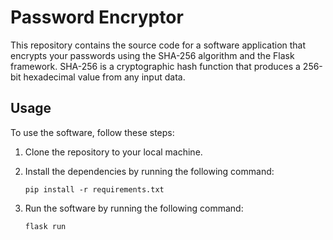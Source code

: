 # Password Encryptor
This repository contains the source code for a software application 
that encrypts your passwords using the SHA-256 algorithm and the 
Flask framework. SHA-256 is a cryptographic hash function that produces 
a 256-bit hexadecimal value from any input data.

## Usage
To use the software, follow these steps:
1. Clone the repository to your local machine.
2. Install the dependencies by running the following command:

    ```
    pip install -r requirements.txt
    ```
3. Run the software by running the following command:
    ```
    flask run
    ```

